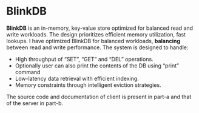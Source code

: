# BlinkDB
<b>BlinkDB</b> is an in-memory, key-value store optimized for balanced read and write workloads. The
design prioritizes efficient memory utilization, fast lookups.
I have optimized BlinkDB for balanced workloads, <b>balancing</b> between read and write performance. The system is designed to handle:
- High throughput of “SET”, “GET” and “DEL” operations.
- Optionally user can also print the contents of the DB using “print” command
- Low-latency data retrieval with efficient indexing.
- Memory constraints through intelligent eviction strategies.

The source code and documentation of client is present in part-a and that of the server in part-b.